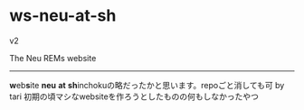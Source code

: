 # ws-neu-at-sh
v2

The Neu REMs website

---

**w**eb**s**ite **neu** **at** **sh**inchokuの略だったかと思います。repoごと消しても可 by tari
初期の頃マシなwebsiteを作ろうとしたものの何もしなかったやつ
